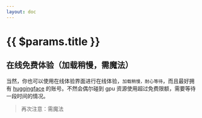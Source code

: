 ```yaml
---
layout: doc
---
```


<script setup>
import { useData } from 'vitepress'
import { onMounted } from 'vue'

const { params } = useData()

onMounted(() => {
    document.title = params.value.title
})

</script>

<h1>{{ $params.title }}</h1>

## 在线免费体验（加载稍慢，需魔法）

当然，你也可以使用在线体验界面进行在线体验，`加载稍慢，耐心等待`，而且最好拥有 [huggingface](https://huggingface.co/) 的账号。不然会偶尔碰到 gpu 资源使用超过免费限额，需要等待一段时间的情况。

> 再次注意：需魔法


<iframe
	:src="params.url"
	frameborder="0"
	width="100%"
	height="1000"
></iframe>